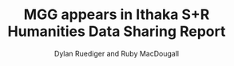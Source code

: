 ---
title: "MGG appears in Ithaka S+R Humanities Data Sharing Report"
author: "Dylan Ruediger and Ruby MacDougall"
description: "By associating geographical coordinates with each location mentioned within the Damron Guides, MGG provides an interface for visualizing the growth of queer spaces between 1965 and 1980 (eventually 2000)."
draft: false
lastmod: "2023-09-09"
category: "Project News"
images: ["/images/news-slate.png"]
img: "news-slate.png"
affiliatelink: "https://sr.ithaka.org/publications/are-the-humanities-ready-for-data-sharing/"
affiliatename: "Ithaka S+R"
affiliatewebsite: "https://sr.ithaka.org/"
affiliate: true
---
